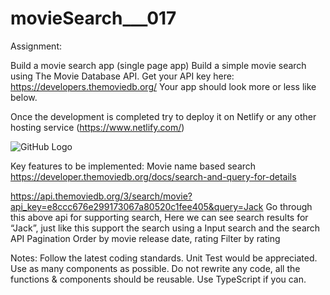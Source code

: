 # movieSearch___017

Assignment:

Build a movie search app (single page app)
Build a simple movie search using The Movie Database API.
Get your API key here: https://developers.themoviedb.org/
Your app should look more or less like below.

Once the development is completed try to deploy it on Netlify or any other hosting service
(https://www.netlify.com/)

![GitHub Logo](https://github.com/username/repo/raw/main/images/github-logo.png)



Key features to be implemented:
Movie name based search
https://developer.themoviedb.org/docs/search-and-query-for-details
>>>
https://api.themoviedb.org/3/search/movie?api_key=e8ccc676e299173067a80520c1fee405&query=Jack
Go through this above api for supporting search, Here we can see search results for “Jack”, just like this support the search using a Input search and the search API
Pagination
Order by movie release date, rating
Filter by rating 


Notes:
Follow the latest coding standards.
Unit Test would be appreciated.
Use as many components as possible.
Do not rewrite any code, all the functions & components should be reusable.
Use TypeScript if you can.
